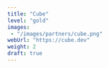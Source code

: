 ```yaml
---
title: "Cube"
level: "gold"
images: 
 - "/images/partners/cube.png"
webUrl: "https://cube.dev"
weight: 2
draft: true
---
```


